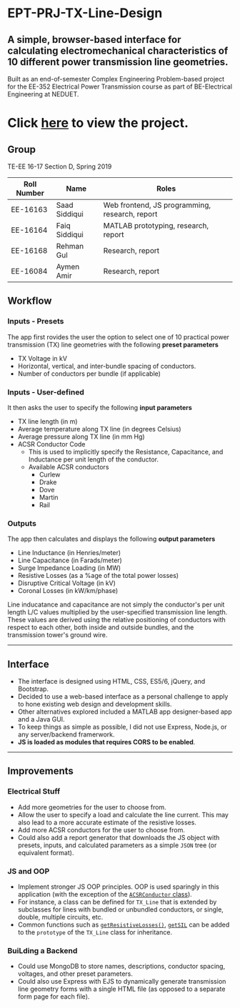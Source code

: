 # EPT-PRJ-TX-Line-Design
## A simple, browser-based interface for calculating electromechanical characteristics of 10 different power transmission line geometries.

Built as an end-of-semester Complex Engineering Problem-based project for the EE-352 Electrical Power Transmission course as part of BE-Electrical Engineering at NEDUET.

# Click [here](./index.html) to view the project.

## Group
TE-EE 16-17 Section D, Spring 2019

| Roll Number | Name          | Roles |
|-------------|---------------|-------|
| EE-16163    | Saad Siddiqui | Web frontend, JS programming, research, report     |
| EE-16164    | Faiq Siddiqui | MATLAB prototyping, research, report     |
| EE-16168    | Rehman Gul    | Research, report      |
| EE-16084    | Aymen Amir    | Research, report      |

## Workflow
### Inputs - Presets
The app first rovides the user the option to select one of 10 practical power transmission (TX) line geometries with the following **preset parameters**
- TX Voltage in kV
- Horizontal, vertical, and inter-bundle spacing of conductors.
- Number of conductors per bundle (if applicable)


### Inputs - User-defined
It then asks the user to specify the following **input parameters**
- TX line length (in m)
- Average temperature along TX line (in degrees Celsius)
- Average pressure along TX line (in mm Hg)
- ACSR Conductor Code
	- This is used to implicitly specify the Resistance, Capacitance, and Inductance per unit length of the conductor.
	- Available ACSR conductors
		- Curlew
		- Drake
		- Dove
		- Martin 
		- Rail

### Outputs
The app then calculates and displays the following **output parameters**
- Line Inductance (in Henries/meter)
- Line Capacitance (in Farads/meter)
- Surge Impedance Loading (in MW)
- Resistive Losses (as a %age of the total power losses)
- Disruptive Critical Voltage (in kV)
- Coronal Losses (in kW/km/phase)

Line inducatance and capacitance are not simply the conductor's per unit length L/C values multiplied by the user-specified transmission line length. These values are derived using the relative positioning of conductors with respect to each other, both inside and outside bundles, and the transmission tower's ground wire.

---
## Interface
- The interface is designed using HTML, CSS, ES5/6, jQuery, and Bootstrap.
- Decided to use a web-based interface as a personal challenge to apply to hone existing web design and development skills. 
- Other alternatives explored included a MATLAB app designer-based app and a Java GUI.
- To keep things as simple as possible, I did not use Express, Node.js, or any server/backend framerwork. 
- **JS is loaded as modules that requires CORS to be enabled**.

-----

## Improvements
### Electrical Stuff
- Add more geometries for the user to choose from. 
- Allow the user to specify a load and calculate the line current. This may also lead to a more accurate estimate of the resistive losses. 
- Add more ACSR conductors for the user to choose from.
- Could also add a report generator that downloads the JS object with presets, inputs, and calculated parameters as a simple `JSON` tree (or equivalent format).

### JS and OOP
- Implement stronger JS OOP principles. OOP is used sparingly in this application (with the exception of the [`ACSRConductor` class](./ept-cep/js/ACSRConductor.js)). 
- For instance, a class can be defined for `TX_Line` that is extended by subclasses for lines with bundled or unbundled conductors, or single, double, multiple circuits, etc.
- Common functions such as [`getResistiveLosses()`](./ept-cep/js/getResistiveLosses.js), [`getSIL`](./ept-cep/js/getSIL.js) can be added to the `prototype` of the `TX_Line` class for inheritance.

### BuiLding a Backend
- Could use MongoDB to store names, descriptions, conductor spacing, voltages, and other preset parameters.
- Could also use Express with EJS to dynamically generate transmission line geometry forms with a single HTML file (as opposed to a separate form page for each file).